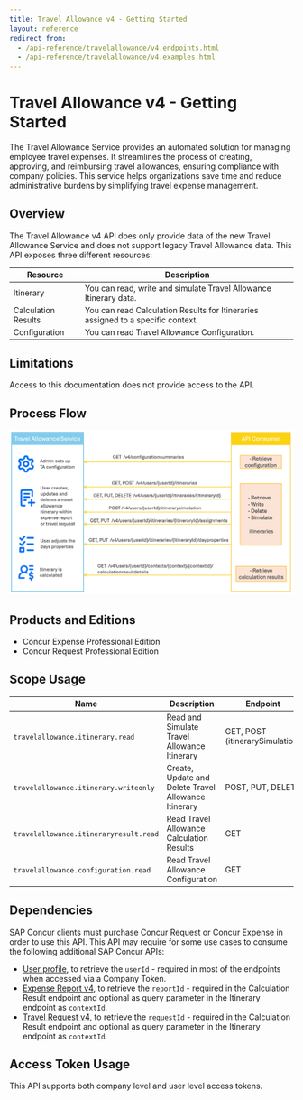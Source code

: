 ```yaml
---
title: Travel Allowance v4 - Getting Started
layout: reference
redirect_from:
  - /api-reference/travelallowance/v4.endpoints.html
  - /api-reference/travelallowance/v4.examples.html
---
```


# Travel Allowance v4 - Getting Started

The Travel Allowance Service provides an automated solution for managing employee travel expenses. It streamlines
the process of creating, approving, and reimbursing travel allowances, ensuring compliance with company policies. This
service helps organizations save time and reduce administrative burdens by simplifying travel expense management.

## <a name="overview"></a>Overview

The Travel Allowance v4 API does only provide data of the new Travel Allowance Service and does not support legacy Travel Allowance data.
This API exposes three different resources:

 Resource            | Description                                                                    
---------------------|--------------------------------------------------------------------------------
 Itinerary           | You can read, write and simulate Travel Allowance Itinerary data.                                  
 Calculation Results | You can read Calculation Results for Itineraries assigned to a specific context.  
 Configuration       | You can read Travel Allowance Configuration.                               

## Limitations

Access to this documentation does not provide access to the API.

## Process Flow
![](./ProcessFlow.png "Travel Allowance Process Flow")

## <a name="products-editions"></a>Products and Editions

* Concur Expense Professional Edition
* Concur Request Professional Edition

## <a name="scope-usage"></a>Scope Usage

 Name                                   | Description                               | Endpoint 
----------------------------------------|-------------------------------------------|----------
 `travelallowance.itinerary.read`       | Read and Simulate Travel Allowance Itinerary           | GET, POST (itinerarySimulation) 
 `travelallowance.itinerary.writeonly`  | Create, Update and Delete Travel Allowance Itinerary         | POST, PUT, DELETE
 `travelallowance.itineraryresult.read` | Read Travel Allowance Calculation Results | GET      
 `travelallowance.configuration.read`   | Read Travel Allowance Configuration       | GET      

## <a name="dependencies"></a>Dependencies

SAP Concur clients must purchase Concur Request or Concur Expense in order to use this API. This API may require for
some use cases to consume the following additional SAP Concur APIs:

* [User profile](/api-reference/profile/v1.user.html), to retrieve the `userId` - required in most of the endpoints when accessed via a Company Token.
* [Expense Report v4](/api-reference/expense/expense-report/v4.reports.html), to retrieve the `reportId` - required in the Calculation Result endpoint and optional as query parameter in the Itinerary endpoint as `contextId`.
* [Travel Request v4](/api-reference/request/v4.endpoints.request-resources.html), to retrieve the `requestId` - required in the Calculation Result endpoint and optional as query parameter in the Itinerary endpoint as `contextId`.

## <a name="access-token-usage"></a>Access Token Usage

This API supports both company level and user level access tokens.